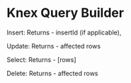 # Knex Query Builder

Insert: 
  Returns - insertId (if applicable),

Update:
  Returns - affected rows

Select:
  Returns - [rows]

Delete:
  Returns - affected rows
